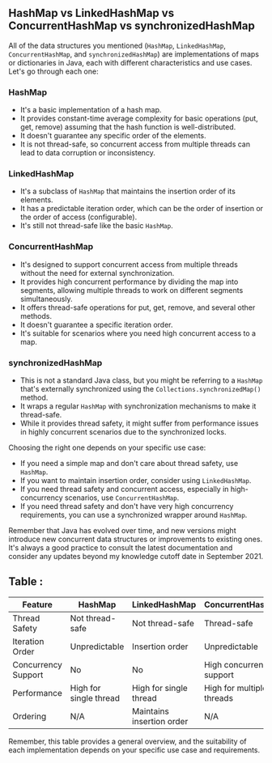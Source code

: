## HashMap vs LinkedHashMap vs ConcurrentHashMap vs synchronizedHashMap

All of the data structures you mentioned (`HashMap`, `LinkedHashMap`, `ConcurrentHashMap`, and `synchronizedHashMap`) are implementations of maps or dictionaries in Java, each with different characteristics and use cases. Let's go through each one:

### HashMap

- It's a basic implementation of a hash map.
- It provides constant-time average complexity for basic operations (put, get, remove) assuming that the hash function is well-distributed.
- It doesn't guarantee any specific order of the elements.
- It is not thread-safe, so concurrent access from multiple threads can lead to data corruption or inconsistency.

### LinkedHashMap

- It's a subclass of `HashMap` that maintains the insertion order of its elements.
- It has a predictable iteration order, which can be the order of insertion or the order of access (configurable).
- It's still not thread-safe like the basic `HashMap`.

### ConcurrentHashMap

- It's designed to support concurrent access from multiple threads without the need for external synchronization.
- It provides high concurrent performance by dividing the map into segments, allowing multiple threads to work on different segments simultaneously.
- It offers thread-safe operations for put, get, remove, and several other methods.
- It doesn't guarantee a specific iteration order.
- It's suitable for scenarios where you need high concurrent access to a map.

### synchronizedHashMap

- This is not a standard Java class, but you might be referring to a `HashMap` that's externally synchronized using the `Collections.synchronizedMap()` method.
- It wraps a regular `HashMap` with synchronization mechanisms to make it thread-safe.
- While it provides thread safety, it might suffer from performance issues in highly concurrent scenarios due to the synchronized locks.

Choosing the right one depends on your specific use case:

- If you need a simple map and don't care about thread safety, use `HashMap`.
- If you want to maintain insertion order, consider using `LinkedHashMap`.
- If you need thread safety and concurrent access, especially in high-concurrency scenarios, use `ConcurrentHashMap`.
- If you need thread safety and don't have very high concurrency requirements, you can use a synchronized wrapper around `HashMap`.

Remember that Java has evolved over time, and new versions might introduce new concurrent data structures or improvements to existing ones. It's always a good practice to consult the latest documentation and consider any updates beyond my knowledge cutoff date in September 2021.

## Table :

| **Feature**         | **HashMap**            | **LinkedHashMap**         | **ConcurrentHashMap**     | **synchronizedHashMap**                  |
| ------------------- | ---------------------- | ------------------------- | ------------------------- | ---------------------------------------- |
| Thread Safety       | Not thread-safe        | Not thread-safe           | Thread-safe               | Thread-safe (with synchronization)       |
| Iteration Order     | Unpredictable          | Insertion order           | Unpredictable             | Unpredictable                            |
| Concurrency Support | No                     | No                        | High concurrency support  | Moderate concurrency support             |
| Performance         | High for single thread | High for single thread    | High for multiple threads | Moderate, may suffer in high concurrency |
| Ordering            | N/A                    | Maintains insertion order | N/A                       | N/A                                      |

Remember, this table provides a general overview, and the suitability of each implementation depends on your specific use case and requirements.
